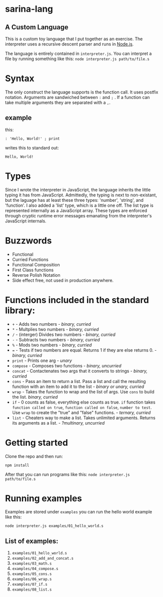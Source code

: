 # sarina-lang 
## A Custom Language

This is a custom toy language that I put together as an exercise. The interpreter uses a recursive descent parser and runs in [Node.js](https://nodejs.org/).

The language is entirely contained in `interpreter.js`. You can interpret a file by running something like this: `node interpreter.js path/to/file.s`

# Syntax

The only construct the language supports is the function call. It uses postfix notation. Arguments are sandwiched between `:` and `;` . If a function can take multiple arguments they are separated with a `,`.


## example

this:

    : 'Hello, World!' ; print

writes this to standard out:

    Hello, World!

# Types

Since I wrote the interpreter in JavaScript, the language inherits the little typing it has from JavaScript. Admittedly, the typing is next to non-existant, but the laguage has at least these three types: 'number', 'string', and 'function'. I also added a 'list' type, which is a little one off. The list type is represented internally as a JavaScript array. These types are enforced through cryptic runtime error messages emanating from the interpreter's JavaScript internals.


# Buzzwords

* Functional
* Curried Functions
* Functional Composition
* First Class functions
* Reverse Polish Notation
* Side effect free, not used in production anywhere.

# Functions included in the standard library:

* `+` - Adds two numbers - *binary, curried*
* `*` - Multplies two numbers - *binary, curried*
* `/` - (interger) Divides two numbers - *binary, curried*
* `-` - Subtracts two numbers - *binary, curried*
* `%` - Mods two numbers - *binary, curried*
* `=` - Tests if two numbers are equal. Returns 1 if they are else returns 0. - *binary, curried*
* `print` - Prints one arg - *unary*
* `compose` - Composes two functions - *binary, uncurried*
* `concat` - Contactenates two args that it converts to strings - *binary, curried*
* `cons` - Pass an item to return a list. Pass a list and call the resulting function with an item to add it to the list - *binary or unary, curried*
* `wrap` - Takes the function to wrap and the list of args. Use `cons` to build the list. *binary, curried* 
* `if` - 0 counts as false, everything else counts as true. `if` function takes `function called on true`, `function called on false`, `number to test`. Use `wrap` to create the "true" and "false" functions. - *ternary, curried*
* `list` - Cheaters way to make a list. Takes unlimited arguments. Returns its arguments as a list. - *?multinary, uncurried*


# Getting started

Clone the repo and then run:

    npm install

After that you can run programs like this: `node interpreter.js path/to/file.s`

# Running examples

Examples are stored under `examples` you can run the hello world example like this:

    node interpreter.js examples/01_hello_world.s
    
## List of examples:

1. `examples/01_hello_world.s`
1. `examples/02_add_and_concat.s`
1. `examples/03_math.s`
1. `examples/04_compose.s`
1. `examples/05_cons.s`
1. `examples/06_wrap.s`
1. `examples/07_if.s`
1. `examples/08_list.s`